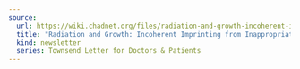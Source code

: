 ```yaml
---
source:
  url: https://wiki.chadnet.org/files/radiation-and-growth-incoherent-imprinting-from-inappropriate-irradiation.pdf
  title: "Radiation and Growth: Incoherent Imprinting from Inappropriate Irradiation"
  kind: newsletter
  series: Townsend Letter for Doctors & Patients
---
```

